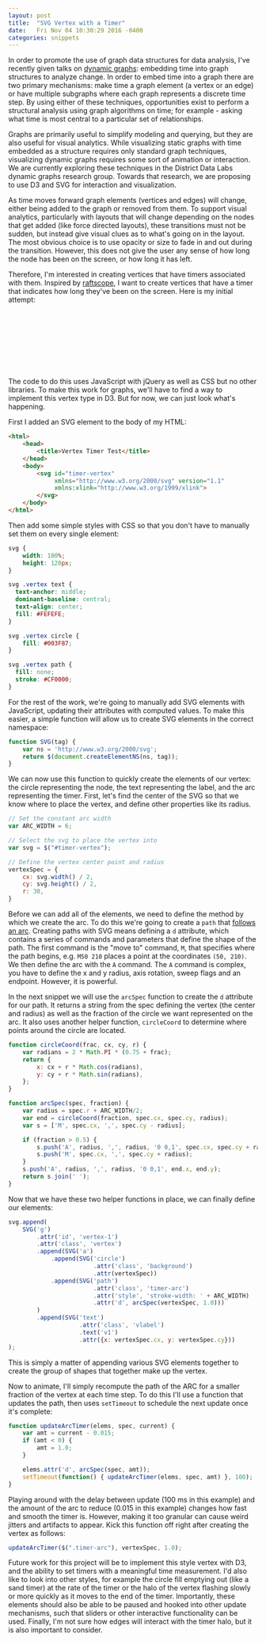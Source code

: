 ```yaml
---
layout: post
title:  "SVG Vertex with a Timer"
date:   Fri Nov 04 10:30:29 2016 -0400
categories: snippets
---
```


In order to promote the use of graph data structures for data analysis, I've recently given talks on [dynamic graphs](https://youtu.be/RgixxVpfXDY): embedding time into graph structures to analyze change. In order to embed time into a graph there are two primary mechanisms: make time a graph element (a vertex or an edge) or have multiple subgraphs where each graph represents a discrete time step. By using either of these techniques, opportunities exist to perform a structural analysis using graph algorithms on time; for example - asking what time is most central to a particular set of relationships.

Graphs are primarily useful to simplify modeling and querying, but they are also useful for visual analytics. While visualizing static graphs with time embedded as a structure requires only standard graph techniques, visualizing dynamic graphs requires some sort of animation or interaction. We are currently exploring these techniques in the District Data Labs dynamic graphs research group. Towards that research, we are proposing to use D3 and SVG for interaction and visualization.

As time moves forward graph elements (vertices and edges) will change, either being added to the graph or removed from them. To support visual analytics, particularly with layouts that will change depending on the nodes that get added (like force directed layouts), these transitions must not be sudden, but instead give visual clues as to what's going on in the layout. The most obvious choice is to use opacity or size to fade in and out during the transition. However, this does not give the user any sense of how long the node has been on the screen, or how long it has left.

Therefore, I'm interested in creating vertices that have timers associated with them. Inspired by [raftscope](https://raft.github.io/raftscope-replay/), I want to create vertices that have a timer that indicates how long they've been on the screen. Here is my initial attempt:

<style type="text/css">

    svg {
        width: 100%;
        height: 120px;
    }

    svg .vertex text {
      text-anchor: middle;
      dominant-baseline: central;
      text-align: center;
      fill: #FEFEFE;
    }

    svg .vertex circle {
        fill: #003F87;
    }

    svg .vertex path {
      fill: none;
      stroke: #CF0000;
    }


</style>

<svg id="timer-vertex"></svg>

<script
  src="https://code.jquery.com/jquery-3.1.1.slim.min.js"
  integrity="sha256-/SIrNqv8h6QGKDuNoLGA4iret+kyesCkHGzVUUV0shc="
  crossorigin="anonymous"></script>

<script type="text/javascript">

    var SVG = function(tag) {
        return $(document.createElementNS('http://www.w3.org/2000/svg', tag));
    };

    var ARC_WIDTH = 6;

    function circleCoord(frac, cx, cy, r) {
        var radians = 2 * Math.PI * (0.75 + frac);
        return {
            x: cx + r * Math.cos(radians),
            y: cy + r * Math.sin(radians),
        };
    }

    function arcSpec(spec, fraction) {
        var radius = spec.r + ARC_WIDTH/2;
        var end = circleCoord(fraction, spec.cx, spec.cy, radius);
        var s = ['M', spec.cx, ',', spec.cy - radius];

        if (fraction > 0.5) {
            s.push('A', radius, ',', radius, '0 0,1', spec.cx, spec.cy + radius);
            s.push('M', spec.cx, ',', spec.cy + radius);
        }
        s.push('A', radius, ',', radius, '0 0,1', end.x, end.y);
        return s.join(' ');
    }

    function updateArcTimer(elems, spec, current) {
        var amt = current - 0.015;
        if (amt < 0) {
            amt = 1.0;
        }

        elems.attr('d', arcSpec(spec, amt));
        setTimeout(function() { updateArcTimer(elems, spec, amt) }, 100);
    }

    $(document).ready(function() {

        var svg = $("#timer-vertex");

        vertexSpec = {
            cx: svg.width() / 2,
            cy: svg.height() / 2,
            r: 36,
        }

        // Create the vertex
        svg.append(
            SVG('g')
                .attr('id', 'vertex-1')
                .attr('class', 'vertex')
                .append(SVG('a')
                    .append(SVG('circle')
                                .attr('class', 'background')
                                .attr(vertexSpec))
                    .append(SVG('path')
                                .attr('class', 'timer-arc')
                                .attr('style', 'stroke-width: ' + ARC_WIDTH)
                                .attr('d', arcSpec(vertexSpec, 1.0)))
                )
                .append(SVG('text')
                            .attr('class', 'vlabel')
                            .text('v1')
                            .attr({x: vertexSpec.cx, y: vertexSpec.cy}))
        );

        // Animate the timer
        updateArcTimer($(".timer-arc"), vertexSpec, 1.0);

    });

</script>

The code to do this uses JavaScript with jQuery as well as CSS but no other libraries. To make this work for graphs, we'll have to find a way to implement this vertex type in D3. But for now, we can just look what's happening.

First I added an SVG element to the body of my HTML:

```html
<html>
    <head>
        <title>Vertex Timer Test</title>
    </head>
    <body>
        <svg id="timer-vertex"
             xmlns="http://www.w3.org/2000/svg" version="1.1"
             xmlns:xlink="http://www.w3.org/1999/xlink">
        </svg>
    </body>
</html>
```

Then add some simple styles with CSS so that you don't have to manually set them on every single element:

```css
svg {
    width: 100%;
    height: 120px;
}

svg .vertex text {
  text-anchor: middle;
  dominant-baseline: central;
  text-align: center;
  fill: #FEFEFE;
}

svg .vertex circle {
    fill: #003F87;
}

svg .vertex path {
  fill: none;
  stroke: #CF0000;
}
```

For the rest of the work, we're going to manually add SVG elements with JavaScript, updating their attributes with computed values. To make this easier, a simple function will allow us to create SVG elements in the correct namespace:

```javascript
function SVG(tag) {
    var ns = 'http://www.w3.org/2000/svg';
    return $(document.createElementNS(ns, tag));
}
```

We can now use this function to quickly create the elements of our vertex: the circle representing the node, the text representing the label, and the arc representing the timer. First, let's find the center of the SVG so that we know where to place the vertex, and define other properties like its radius.

```javascript
// Set the constant arc width
var ARC_WIDTH = 6;

// Select the svg to place the vertex into
var svg = $("#timer-vertex");

// Define the vertex center point and radius
vertexSpec = {
    cx: svg.width() / 2,
    cy: svg.height() / 2,
    r: 30,
}
```

Before we can add all of the elements, we need to define the method by which we create the arc. To do this we're going to create a `path` that [follows an arc](https://developer.mozilla.org/en-US/docs/Web/SVG/Tutorial/Paths#Arcs). Creating paths with SVG means defining a `d` attribute, which contains a series of commands and parameters that define the shape of the path. The first command is the "move to" command, `M`, that specifies where the path begins, e.g. `M50 210` places a point at the coordinates `(50, 210)`. We then define the arc with the `A` command. The `A` command is complex, you have to define the x and y radius, axis rotation, sweep flags and an endpoint. However, it is powerful.

In the next snippet we will use the `arcSpec` function to create the `d` attribute for our path. It returns a string from the spec defining the vertex (the center and radius) as well as the fraction of the circle we want represented on the arc. It also uses another helper function, `circleCoord` to determine where points around the circle are located.

```javascript
function circleCoord(frac, cx, cy, r) {
    var radians = 2 * Math.PI * (0.75 + frac);
    return {
        x: cx + r * Math.cos(radians),
        y: cy + r * Math.sin(radians),
    };
}

function arcSpec(spec, fraction) {
    var radius = spec.r + ARC_WIDTH/2;
    var end = circleCoord(fraction, spec.cx, spec.cy, radius);
    var s = ['M', spec.cx, ',', spec.cy - radius];

    if (fraction > 0.5) {
        s.push('A', radius, ',', radius, '0 0,1', spec.cx, spec.cy + radius);
        s.push('M', spec.cx, ',', spec.cy + radius);
    }
    s.push('A', radius, ',', radius, '0 0,1', end.x, end.y);
    return s.join(' ');
}
```

Now that we have these two helper functions in place, we can finally define our elements:

```javascript
svg.append(
    SVG('g')
        .attr('id', 'vertex-1')
        .attr('class', 'vertex')
        .append(SVG('a')
            .append(SVG('circle')
                        .attr('class', 'background')
                        .attr(vertexSpec))
            .append(SVG('path')
                        .attr('class', 'timer-arc')
                        .attr('style', 'stroke-width: ' + ARC_WIDTH)
                        .attr('d', arcSpec(vertexSpec, 1.0)))
        )
        .append(SVG('text')
                    .attr('class', 'vlabel')
                    .text('v1')
                    .attr({x: vertexSpec.cx, y: vertexSpec.cy}))
);
```

This is simply a matter of appending various SVG elements together to create the group of shapes that together make up the vertex.

Now to animate, I'll simply recompute the path of the ARC for a smaller fraction of the vertex at each time step. To do this I'll use a function that updates the path, then uses `setTimeout` to schedule the next update once it's complete:

```javascript
function updateArcTimer(elems, spec, current) {
    var amt = current - 0.015;
    if (amt < 0) {
        amt = 1.0;
    }

    elems.attr('d', arcSpec(spec, amt));
    setTimeout(function() { updateArcTimer(elems, spec, amt) }, 100);
}
```

Playing around with the delay between update (100 ms in this example) and the amount of the arc to reduce (0.015 in this example) changes how fast and smooth the timer is. However, making it too granular can cause weird jitters and artifacts to appear. Kick this function off right after creating the vertex as follows:

```javascript
updateArcTimer($(".timer-arc"), vertexSpec, 1.0);
```

Future work for this project will be to implement this style vertex with D3, and the ability to set timers with a meaningful time measurement. I'd also like to look into other styles, for example the circle fill emptying out (like a sand timer) at the rate of the timer or the halo of the vertex flashing slowly or more quickly as it moves to the end of the timer. Importantly, these elements should also be able to be paused and hooked into other update mechanisms, such that sliders or other interactive functionality can be used. Finally, I'm not sure how edges will interact with the timer halo, but it is also important to consider.
